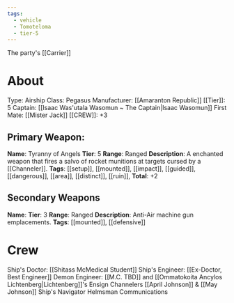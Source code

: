 ```yaml
---
tags:
  - vehicle
  - Tomoteloma
  - tier-5
---
```

The party's [[Carrier]]
# About
Type: Airship
Class: Pegasus
Manufacturer: [[Amaranton Republic]]
[[Tier]]: 5
Captain: [[Isaac Was'utala Wasomun ~ The Captain|Isaac Wasomun]]
First Mate: [[Mister Jack]]
[[CREW]]: +3


Primary Weapon:  
---
**Name**: Tyranny of Angels
**Tier**: 5
**Range**: Ranged
**Description**: A enchanted weapon that fires a salvo of rocket munitions at targets cursed by a [[Channeler]]. 
**Tags**: [[setup]], [[mounted]], [[impact]], [[guided]], [[dangerous]], [[area]],  [[distinct]], [[ruin]], 
**Total**: +2

Secondary Weapons
---

**Name**: 
**Tier**: 3
**Range**: Ranged
**Description**: Anti-Air machine gun emplacements. 
**Tags**: [[mounted]], [[defensive]] 


# Crew
Ship's Doctor: [[Shitass McMedical Student]]
Ship's Engineer: [[Ex-Doctor, Best Engineer]]
Demon Engineer: [[M.C. TBD]] and [[Ommatokoita Ancylos Lichtenberg|Lichtenberg]]'s 
Ensign Channelers [[April Johnson]] & [[May Johnson]]
Ship's Navigator
Helmsman
Communications
